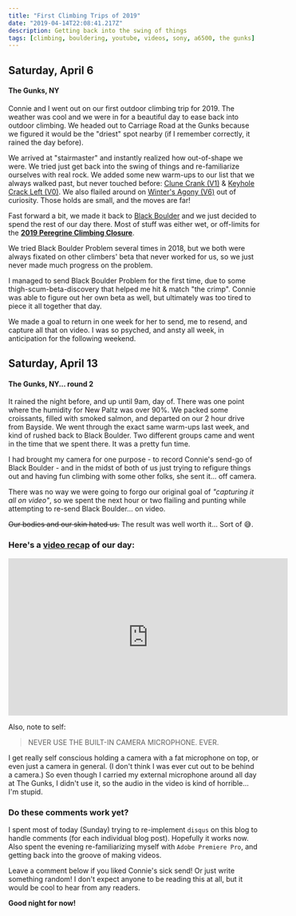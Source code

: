 ```yaml
---
title: "First Climbing Trips of 2019"
date: "2019-04-14T22:08:41.217Z"
description: Getting back into the swing of things
tags: [climbing, bouldering, youtube, videos, sony, a6500, the gunks]
---
```


## Saturday, April 6

#### The Gunks, NY

Connie and I went out on our first outdoor climbing trip for 2019. The weather was cool and we were in for a beautiful day to ease back into outdoor climbing. We headed out to Carriage Road at the Gunks because we figured it would be the "driest" spot nearby (if I remember correctly, it rained the day before).

We arrived at "stairmaster" and instantly realized how out-of-shape we were. We tried just get back into the swing of things and re-familiarize ourselves with real rock. We added some new warm-ups to our list that we always walked past, but never touched before: [Clune Crank (V1)](https://www.mountainproject.com/route/106510911/clune-crank) & [Keyhole Crack Left (V0)](https://www.mountainproject.com/route/106510929/keyhole-crack-left). We also flailed around on [Winter's Agony (V6)](https://www.mountainproject.com/route/107237847/winters-agony) out of curiosity. Those holds are small, and the moves are far!

Fast forward a bit, we made it back to [Black Boulder](https://www.mountainproject.com/route/106518842/black-boulder-problem) and we just decided to spend the rest of our day there. Most of stuff was either wet, or off-limits for the **[2019 Peregrine Climbing Closure](https://www.mohonkpreserve.org/what-we-do/conservation-science/citizen-science-program/2019-peregrine-watch-updates.html?fbclid=IwAR080SLyvyehC1yDjf6-W0nqFioejfmYbCHtrnEt1S9RmBz_G_U0iUawQ2U)**.

We tried Black Boulder Problem several times in 2018, but we both were always fixated on other climbers' beta that never worked for us, so we just never made much progress on the problem.

I managed to send Black Boulder Problem for the first time, due to some thigh-scum-beta-discovery that helped me hit & match "the crimp". Connie was able to figure out her own beta as well, but ultimately was too tired to piece it all together that day.

We made a goal to return in one week for her to send, me to resend, and capture all that on video. I was so psyched, and ansty all week, in anticipation for the following weekend.

## Saturday, April 13

#### The Gunks, NY... round 2

It rained the night before, and up until 9am, day of. There was one point where the humidity for New Paltz was over 90%. We packed some croissants, filled with smoked salmon, and departed on our 2 hour drive from Bayside. We went through the exact same warm-ups last week, and kind of rushed back to Black Boulder. Two different groups came and went in the time that we spent there. It was a pretty fun time.

I had brought my camera for one purpose - to record Connie's send-go of Black Boulder - and in the midst of both of us just trying to refigure things out and having fun climbing with some other folks, she sent it... off camera.

There was no way we were going to forgo our original goal of _"capturing it all on video"_, so we spent the next hour or two flailing and punting while attempting to re-send Black Boulder... on video.

~~Our bodies and our skin hated us.~~ The result was well worth it... Sort of 😅.

### Here's a [video recap](https://youtu.be/rygbG_rwDU4) of our day:

<iframe width="560" height="315" src="https://www.youtube.com/embed/rygbG_rwDU4" frameborder="0" allow="accelerometer; autoplay; encrypted-media; gyroscope; picture-in-picture" allowfullscreen></iframe>

Also, note to self:

> NEVER USE THE BUILT-IN CAMERA MICROPHONE. EVER.

I get really self conscious holding a camera with a fat microphone on top, or even just a camera in general. (I don't think I was ever cut out to be behind a camera.) So even though I carried my external microphone around all day at The Gunks, I didn't use it, so the audio in the video is kind of horrible... I'm stupid.

### Do these comments work yet?

I spent most of today (Sunday) trying to re-implement `disqus` on this blog to handle comments (for each individual blog post). Hopefully it works now. Also spent the evening re-familiarizing myself with `Adobe Premiere Pro`, and getting back into the groove of making videos.

Leave a comment below if you liked Connie's sick send! Or just write something random! I don't expect anyone to be reading this at all, but it would be cool to hear from any readers.

**Good night for now!**
